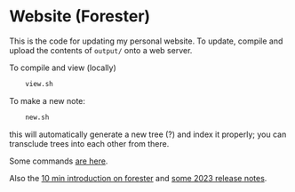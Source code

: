 # Website (Forester)

This is the code for updating my personal website. To update, compile and upload the contents of `output/` onto a web server.

To compile and view (locally)

```bash
    view.sh
```

To make a new note:
```bash
    new.sh
```
this will automatically generate a new tree (?) and index it properly; you can transclude trees into each other from there.

Some commands [are here](cmds.md). 

Also the [10 min introduction on forester](https://www.forester-notes.org/0052/index.xml) and [some 2023 release notes](https://www.forester-notes.org/005P/index.xml).
